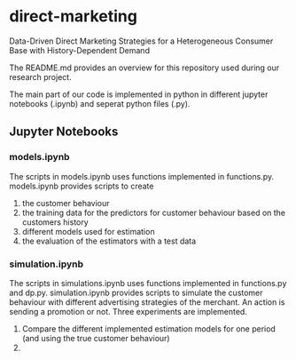 # direct-marketing
Data-Driven Direct Marketing Strategies for a Heterogeneous Consumer Base with History-Dependent Demand

The README.md provides an overview for this repository used during our research project.

The main part of our code is implemented in python in different jupyter notebooks (.ipynb) and seperat python files (.py). 

## Jupyter Notebooks
### models.ipynb 
The scripts in models.ipynb uses functions implemented in functions.py.
models.ipynb provides scripts to create
1. the customer behaviour
1. the training data for the predictors for customer behaviour based on the customers history 
1. different models used for estimation
1. the evaluation of the estimators with a test data

### simulation.ipynb 
The scripts in simulations.ipynb uses functions implemented in functions.py and dp.py.
simulation.ipynb provides scripts to simulate the customer behaviour with different 
advertising strategies of the merchant. An action is sending a promotion or not. 
Three experiments are implemented.
1. Compare the different implemented estimation models for one period (and using the true customer behaviour)
2. 
